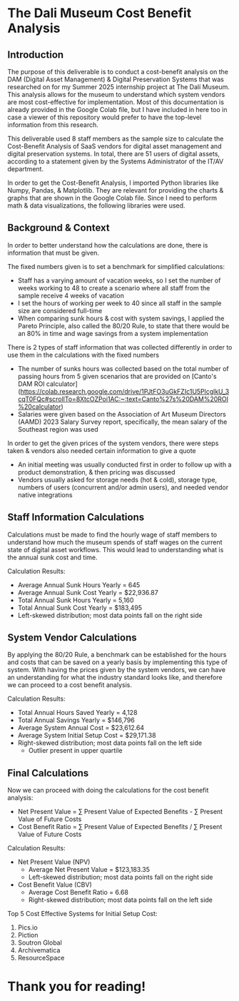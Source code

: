 # The Dali Museum Cost Benefit Analysis

## Introduction
The purpose of this deliverable is to conduct a cost-benefit analysis on the DAM (Digital Asset Management) & Digital Preservation Systems that was researched on for my Summer 2025 internship project at The Dalí Museum. This analysis allows for the museum to understand which system vendors are most cost-effective for implementation. Most of this documentation is already provided in the Google Colab file, but I have included in here too in case a viewer of this repository would prefer to have the top-level information from this research.

This deliverable used 8 staff members as the sample size to calculate the Cost-Benefit Analysis of SaaS vendors for digital asset management and digital preservation systems. In total, there are 51 users of digital assets, according to a statement given by the Systems Administrator of the IT/AV department.

In order to get the Cost-Benefit Analysis, I imported Python libraries like Numpy, Pandas, & Matplotlib. They are relevant for providing the charts & graphs that are shown in the Google Colab file. Since I need to perform math & data visualizations, the following libraries were used.

## Background & Context
In order to better understand how the calculations are done, there is information that must be given.

The fixed numbers given is to set a benchmark for simplified calculations:
- Staff has a varying amount of vacation weeks, so I set the number of weeks working to 48 to create a scenario where all staff from the sample receive 4 weeks of vacation
- I set the hours of working per week to 40 since all staff in the sample size are considered full-time
- When comparing sunk hours & cost with system savings, I applied the Pareto Principle, also called the 80/20 Rule, to state that there would be an 80% in time and wage savings from a system implementation

There is 2 types of staff information that was collected differently in order to use them in the calculations with the fixed numbers
- The number of sunks hours was collected based on the total number of passing hours from 5 given scenarios that are provided on [Canto's DAM ROI calculator] (https://colab.research.google.com/drive/1PJtFO3uGkFZIc1U5PlcglkU_3cqT0FQc#scrollTo=8XtcOZPoi1AC:~:text=Canto%27s%20DAM%20ROI%20calculator)
- Salaries were given based on the Association of Art Museum Directors (AAMD) 2023 Salary Survey report, specifically, the mean salary of the Southeast region was used

In order to get the given prices of the system vendors, there were steps taken & vendors also needed certain information to give a quote
- An initial meeting was usually conducted first in order to follow up with a product demonstration, & then pricing was discussed
- Vendors usually asked for storage needs (hot & cold), storage type, numbers of users (concurrent and/or admin users), and needed vendor native integrations

## Staff Information Calculations
Calculations must be made to find the hourly wage of staff members to understand how much the museum spends of staff wages on the current state of digital asset workflows. This would lead to understanding what is the annual sunk cost and time.

Calculation Results:
- Average Annual Sunk Hours Yearly = 645
- Average Annual Sunk Cost Yearly = $22,936.87
- Total Annual Sunk Hours Yearly = 5,160
- Total Annual Sunk Cost Yearly = $183,495
- Left-skewed distribution​; most data points fall on the right side

## System Vendor Calculations
By applying the 80/20 Rule, a benchmark can be established for the hours and costs that can be saved on a yearly basis by implementing this type of system. With having the prices given by the system vendors, we can have an understanding for what the industry standard looks like, and therefore we can proceed to a cost benefit analysis.

Calculation Results:
- Total Annual Hours Saved Yearly = 4,128
- Total Annual Savings Yearly = $146,796
- Average System Annual Cost = $23,612.64
- Average System Initial Setup Cost = $29,171.38
- Right-skewed distribution​; most data points fall on the left side​
  - Outlier present in upper quartile

## Final Calculations
Now we can proceed with doing the calculations for the cost benefit analysis:
- Net Present Value = ∑ Present Value of Expected Benefits - ∑ Present Value of Future Costs
- Cost Benefit Ratio = ∑ Present Value of Expected Benefits / ∑ Present Value of Future Costs

Calculation Results:
- Net Present Value (NPV)
  - Average Net Present Value = $123,183.35
  - Left-skewed distribution; most data points fall on the right side
- Cost Benefit Value (CBV)
  - Average Cost Benefit Ratio = 6.68
  - Right-skewed distribution; most data points fall on the left side

Top 5 Cost Effective Systems for Initial Setup Cost:
1. Pics.io
2. Piction
3. Soutron Global
4. Archivematica
5. ResourceSpace

# Thank you for reading!
